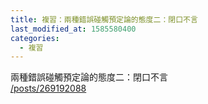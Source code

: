 ```yaml
---
title: 複習：兩種錯誤碰觸預定論的態度二：閉口不言
last_modified_at: 1585580400
categories:
  - 複習
---
```


<p>兩種錯誤碰觸預定論的態度二：閉口不言<br>
<a href="/posts/269192088" target="_blank">/posts/269192088</a></p>

<p>&nbsp;</p>

